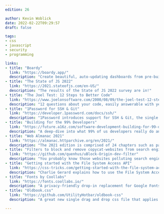 ```yaml
---
edition: 26

author: Kevin Woblick
date: 2022-02-22T09:29:57
draft: false

tags:
- css
- javascript
- security
- programming

links:
- title: "Boardy"
  link: "https://boardy.app/"
  description: "Create beautiful, auto-updating dashboards from pre‑built modules."
- title: "The State of JS 2022"
  link: "https://2021.stateofjs.com/en-US/"
  description: "The results of the State of JS 2022 survey are in!"
- title: "The Joel Test: 12 Steps to Better Code"
  link: "https://www.joelonsoftware.com/2000/08/09/the-joel-test-12-steps-to-better-code/"
  description: "12 questions about your code, easily answerable with yes or no, which indicate good software quality."
- title: "1Password for SSH & Git"
  link: "https://developer.1password.com/docs/ssh/"
  description: "1Password introduces support for SSH & Git, the single source of truth for all your SSH keys."
- title: "Building for the 99% Developers"
  link: "https://future.a16z.com/software-development-building-for-99-developers/"
  description: "A deep-dive into what 99% of us developers really do and how they achieve their goals."
- title: "Web Almanac 2021"
  link: "https://almanac.httparchive.org/en/2021/"
  description: "The 2021 edition is comprised of 24 chapters such as page content, user experience, publishing, and distribution."
- title: "Filters to block and remove copycat-websites from search engines"
  link: "https://github.com/quenhus/uBlock-Origin-dev-filter"
  description: "You probably know those websites polluting search engine results with content copied from Stack Overflow and others. This filter blocks those sites permanently."
- title: "Getting started with the File System Access API"
  link: "https://css-tricks.com/getting-started-with-the-file-system-access-api/"
  description: "Charlie Gerard explains how to use the File System Access API in your next project."
- title: "Fonts by Coollabs"
  link: "https://fonts.coollabs.io/"
  description: "A privacy-friendly drop-in replacement for Google Fonts."
- title: "Oldbook.css"
  link: "https://github.com/UtilityHotbar/oldbook-css"
  description: "A great new single drag and drop css file that applies a clean, old-school parchment style to your sites."

---
```

